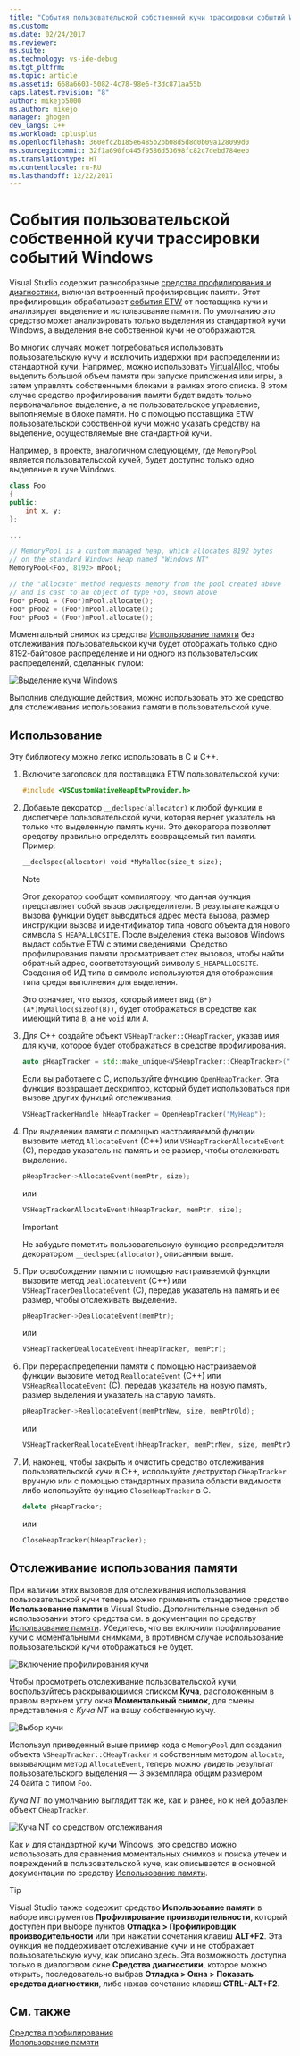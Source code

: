 ```yaml
---
title: "События пользовательской собственной кучи трассировки событий Windows | Документы Майкрософт"
ms.custom: 
ms.date: 02/24/2017
ms.reviewer: 
ms.suite: 
ms.technology: vs-ide-debug
ms.tgt_pltfrm: 
ms.topic: article
ms.assetid: 668a6603-5082-4c78-98e6-f3dc871aa55b
caps.latest.revision: "8"
author: mikejo5000
ms.author: mikejo
manager: ghogen
dev_langs: C++
ms.workload: cplusplus
ms.openlocfilehash: 360efc2b185e6485b2bb08d5d8d0b09a128099d0
ms.sourcegitcommit: 32f1a690fc445f9586d53698fc82c7debd784eeb
ms.translationtype: HT
ms.contentlocale: ru-RU
ms.lasthandoff: 12/22/2017
---
```

# <a name="custom-native-etw-heap-events"></a>События пользовательской собственной кучи трассировки событий Windows

Visual Studio содержит разнообразные [средства профилирования и диагностики](https://docs.microsoft.com/en-us/visualstudio/profiling/profiling-tools), включая встроенный профилировщик памяти.  Этот профилировщик обрабатывает [события ETW](/windows-hardware/drivers/devtest/event-tracing-for-windows--etw-) от поставщика кучи и анализирует выделение и использование памяти.  По умолчанию это средство может анализировать только выделения из стандартной кучи Windows, а выделения вне собственной кучи не отображаются.

Во многих случаях может потребоваться использовать пользовательскую кучу и исключить издержки при распределении из стандартной кучи.  Например, можно использовать [VirtualAlloc](https://msdn.microsoft.com/library/windows/desktop/aa366887(v=vs.85).aspx), чтобы выделить большой объем памяти при запуске приложения или игры, а затем управлять собственными блоками в рамках этого списка.  В этом случае средство профилирования памяти будет видеть только первоначальное выделение, а не пользовательское управление, выполняемые в блоке памяти.  Но с помощью поставщика ETW пользовательской собственной кучи можно указать средству на выделение, осуществляемые вне стандартной кучи.

Например, в проекте, аналогичном следующему, где `MemoryPool` является пользовательской кучей, будет доступно только одно выделение в куче Windows.

```cpp
class Foo
{
public:
    int x, y;
};

...

// MemoryPool is a custom managed heap, which allocates 8192 bytes 
// on the standard Windows Heap named "Windows NT"
MemoryPool<Foo, 8192> mPool;

// the "allocate" method requests memory from the pool created above
// and is cast to an object of type Foo, shown above
Foo* pFoo1 = (Foo*)mPool.allocate();
Foo* pFoo2 = (Foo*)mPool.allocate();
Foo* pFoo3 = (Foo*)mPool.allocate();
```

Моментальный снимок из средства [Использование памяти](https://docs.microsoft.com/en-us/visualstudio/profiling/memory-usage) без отслеживания пользовательской кучи будет отображать только одно 8192-байтовое распределение и ни одного из пользовательских распределений, сделанных пулом:

![Выделение кучи Windows](media/heap-example-windows-heap.png)

Выполнив следующие действия, можно использовать это же средство для отслеживания использования памяти в пользовательской куче.

## <a name="how-to-use"></a>Использование

Эту библиотеку можно легко использовать в C и C++.

1. Включите заголовок для поставщика ETW пользовательской кучи:

   ```cpp
   #include <VSCustomNativeHeapEtwProvider.h>
   ```

1. Добавьте декоратор `__declspec(allocator)` к любой функции в диспетчере пользовательской кучи, которая вернет указатель на только что выделенную память кучи.  Это декоратора позволяет средству правильно определять возвращаемый тип памяти.  Пример:

   ```cpp
   __declspec(allocator) void *MyMalloc(size_t size);
   ```
   
   > [!NOTE]
   > Этот декоратор сообщит компилятору, что данная функция представляет собой вызов распределителя.  В результате каждого вызова функции будет выводиться адрес места вызова, размер инструкции вызова и идентификатор типа нового объекта для нового символа `S_HEAPALLOCSITE`.  После выделения стека вызовов Windows выдаст событие ETW с этими сведениями.  Средство профилирования памяти просматривает стек вызовов, чтобы найти обратный адрес, соответствующий символу `S_HEAPALLOCSITE`. Сведения об ИД типа в символе используются для отображения типа среды выполнения для выделения.
   >
   > Это означает, что вызов, который имеет вид `(B*)(A*)MyMalloc(sizeof(B))`, будет отображаться в средстве как имеющий типа `B`, а не `void` или `A`.

1. Для C++ создайте объект `VSHeapTracker::CHeapTracker`, указав имя для кучи, которое будет отображаться в средстве профилирования.

   ```cpp
   auto pHeapTracker = std::make_unique<VSHeapTracker::CHeapTracker>("MyCustomHeap");
   ```

   Если вы работаете с C, используйте функцию `OpenHeapTracker`.  Эта функция возвращает дескриптор, который будет использоваться при вызове других функций отслеживания.
  
   ```C
   VSHeapTrackerHandle hHeapTracker = OpenHeapTracker("MyHeap");
   ```

1. При выделении памяти с помощью настраиваемой функции вызовите метод `AllocateEvent` (C++) или `VSHeapTrackerAllocateEvent` (C), передав указатель на память и ее размер, чтобы отслеживать выделение.

   ```cpp
   pHeapTracker->AllocateEvent(memPtr, size);
   ```

   или

   ```C
   VSHeapTrackerAllocateEvent(hHeapTracker, memPtr, size);
   ```

   > [!IMPORTANT]
   > Не забудьте пометить пользовательскую функцию распределителя декоратором `__declspec(allocator)`, описанным выше.

1. При освобождении памяти с помощью настраиваемой функции вызовите метод `DeallocateEvent` (C++) или `VSHeapTracerDeallocateEvent` (C), передав указатель на память и ее размер, чтобы отслеживать выделение.

   ```cpp
   pHeapTracker->DeallocateEvent(memPtr);
   ```

   или

   ```C
   VSHeapTrackerDeallocateEvent(hHeapTracker, memPtr);
   ```

1. При перераспределении памяти с помощью настраиваемой функции вызовите метод `ReallocateEvent` (C++) или `VSHeapReallocateEvent` (C), передав указатель на новую память, размер выделения и указатель на старую память.

   ```cpp
   pHeapTracker->ReallocateEvent(memPtrNew, size, memPtrOld);
   ```

   или

   ```C
   VSHeapTrackerReallocateEvent(hHeapTracker, memPtrNew, size, memPtrOld);
   ```

1. И, наконец, чтобы закрыть и очистить средство отслеживания пользовательской кучи в C++, используйте деструктор `CHeapTracker` вручную или с помощью стандартных правила области видимости либо используйте функцию `CloseHeapTracker` в C.

   ```cpp
   delete pHeapTracker;
   ```

   или

   ```C
   CloseHeapTracker(hHeapTracker);
   ```

## <a name="tracking-memory-usage"></a>Отслеживание использования памяти
При наличии этих вызовов для отслеживания использования пользовательской кучи теперь можно применять стандартное средство **Использование памяти** в Visual Studio.  Дополнительные сведения об использовании этого средства см. в документации по средству [Использование памяти](https://docs.microsoft.com/en-us/visualstudio/profiling/memory-usage). Убедитесь, что вы включили профилирование кучи с моментальными снимками, в противном случае использование пользовательской кучи отображаться не будет. 

![Включение профилирования кучи](media/heap-enable-heap.png)

Чтобы просмотреть отслеживание пользовательской кучи, воспользуйтесь раскрывающимся списком **Куча**, расположенным в правом верхнем углу окна **Моментальный снимок**, для смены представления с *Куча NT* на вашу собственную кучу.

![Выбор кучи](media/heap-example-custom-heap.png)

Используя приведенный выше пример кода с `MemoryPool` для создания объекта `VSHeapTracker::CHeapTracker` и собственным методом `allocate`, вызывающим метод `AllocateEvent`, теперь можно увидеть результат пользовательского выделения — 3 экземпляра общим размером 24 байта с типом `Foo`.

*Куча NT* по умолчанию выглядит так же, как и ранее, но к ней добавлен объект `CHeapTracker`.

![Куча NT со средством отслеживания](media/heap-example-windows-heap.png)

Как и для стандартной кучи Windows, это средство можно использовать для сравнения моментальных снимков и поиска утечек и повреждений в пользовательской куче, как описывается в основной документации по средству [Использование памяти](https://docs.microsoft.com/en-us/visualstudio/profiling/memory-usage).

> [!TIP]
> Visual Studio также содержит средство **Использование памяти** в наборе инструментов **Профилирование производительности**, который доступен при выборе пунктов **Отладка > Профилировщик производительности** или при нажатии сочетания клавиш **ALT+F2**.  Эта функция не поддерживает отслеживание кучи и не отображает пользовательскую кучу, как описано здесь.  Эта возможность доступна только в диалоговом окне **Средства диагностики**, которое можно открыть, последовательно выбрав **Отладка > Окна > Показать средства диагностики**, либо нажав сочетание клавиш **CTRL+ALT+F2**.

## <a name="see-also"></a>См. также
[Средства профилирования](https://docs.microsoft.com/en-us/visualstudio/profiling/profiling-tools)  
[Использование памяти](https://docs.microsoft.com/en-us/visualstudio/profiling/memory-usage)
